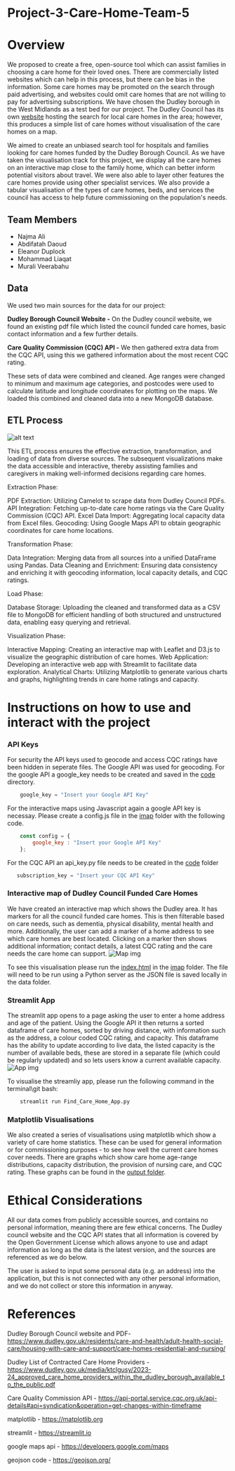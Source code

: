 # Project-3-Care-Home-Team-5

# Overview

We proposed to create a free, open-source tool which can assist families in choosing a care home for their loved ones. There are commercially listed websites which can help in this process, but there can be bias in the information. Some care homes may be promoted on the search through paid advertising, and websites could omit care homes that are not willing to pay for advertising subscriptions. We have chosen the Dudley borough in the West Midlands as a test bed for our project. The Dudley Council has its own [website](https://adultsocialcaremarketplace.dudley.gov.uk/) hosting the search for local care homes in the area; however, this produces a simple list of care homes without visualisation of the care homes on a map.
 
We aimed to create an unbiased search tool for hospitals and families looking for care homes funded by the Dudley Borough Council. As we have taken the visualisation track for this project, we display all the care homes on an interactive map close to the family home, which can better inform potential visitors about travel. We were also able to layer other features the care homes provide using other specialist services. We also provide a tabular visualisation of the types of care homes, beds, and services the council has access to help future commissioning on the population's needs.      
     

## Team Members

- Najma Ali
- Abdifatah Daoud
- Eleanor Duplock
- Mohammad Liaqat
- Murali Veerabahu


## Data
 
We used two main sources for the data for our project:
 
**Dudley Borough Council Website -**
On the Dudley council website, we found an existing pdf file which listed the council funded care homes, basic contact information and a few further details.
 
**Care Quality Commission (CQC) API -**
We then gathered extra data from the CQC API, using this we gathered information about the most recent CQC rating.
 
These sets of data were combined and cleaned. Age ranges were changed to minimum and maximum age categories, and postcodes were used to calculate latitude and longitude coordinates for plotting on the maps.
We loaded this combined and cleaned data into a new MongoDB database.

## ETL Process

![alt text](output/DataETLProject3.png)

This ETL process ensures the effective extraction, transformation, and loading of data from diverse sources. The subsequent visualizations make the data accessible and interactive, thereby assisting families and caregivers in making well-informed decisions regarding care homes.

Extraction Phase:

PDF Extraction: Utilizing Camelot to scrape data from Dudley Council PDFs.
API Integration: Fetching up-to-date care home ratings via the Care Quality Commission (CQC) API.
Excel Data Import: Aggregating local capacity data from Excel files.
Geocoding: Using Google Maps API to obtain geographic coordinates for care home locations.

Transformation Phase:

Data Integration: Merging data from all sources into a unified DataFrame using Pandas.
Data Cleaning and Enrichment: Ensuring data consistency and enriching it with geocoding information, local capacity details, and CQC ratings.

Load Phase:

Database Storage: Uploading the cleaned and transformed data as a CSV file to MongoDB for efficient handling of both structured and unstructured data, enabling easy querying and retrieval.

Visualization Phase:

Interactive Mapping: Creating an interactive map with Leaflet and D3.js to visualize the geographic distribution of care homes.
Web Application: Developing an interactive web app with Streamlit to facilitate data exploration.
Analytical Charts: Utilizing Matplotlib to generate various charts and graphs, highlighting trends in care home ratings and capacity.

# Instructions on how to use and interact with the project

### API Keys
For security the API keys used to geocode and access CQC ratings have been hidden in seperate files. The Google API was used for geocoding. For the google API a google_key needs to be created and saved in the [code](code) directory.
```python
    google_key = "Insert your Google API Key"
```
For the interactive maps using Javascript again a google API key is necessay. Please create a config.js file in the [imap](code/imap) folder with the following code.
```javascript
    const config = {
        google_key : "Insert your Google API Key"
    };
```
For the CQC API an api_key.py file needs to be created in the [code](code) folder
```python
   subscription_key = "Insert your CQC API Key"
```


### Interactive map of Dudley Council Funded Care Homes
We have created an interactive map which shows the Dudley area. It has markers for all the council funded care homes. This is then filterable based on care needs, such as dementia, physical disability, mental health and more. Additionally, the user can add a marker of a home address to see which care homes are best located. Clicking on a marker then shows additional information; contact details, a latest CQC rating and the care needs the care home can support. 
 ![Map img](output/Leaflet%20JS%20Map.png)

To see this visualisation please run the [index.html](code/imap/index.html) in the [imap](code/imap) folder. The file will need to be run using a Python server as the JSON file is saved locally in the data folder.

### Streamlit App
The streamlit app opens to a page asking the user to enter a home address and age of the patient. Using the Google API it then returns a sorted dataframe of care homes, sorted by driving distance, with information such as the address, a colour coded CQC rating, and capacity. This dataframe has the ability to update according to live data, the listed capacity is the number of available beds, these are stored in a separate file (which could be regularly updated) and so lets users know a current available capacity.
![App img](output/Streamlit%20App.png)
 
To visualise the streamliy app, please run the following command in the terminal\git bash:
```cmd
    streamlit run Find_Care_Home_App.py
```


### Matplotlib Visualisations
We also created a series of visualisations using matplotlib which show a variety of care home statistics. These can be used for general information or for commissioning purposes - to see how well the current care homes cover needs. There are graphs which show care home age-range distributions, capacity distribution, the provision of nursing care, and CQC rating. These graphs can be found in the [output folder](output).



# Ethical Considerations

All our data comes from publicly accessible sources, and contains no personal information, meaning there are few ethical concerns.
The Dudley council website and the CQC API states that all information is covered by the Open Government License which allows anyone to use and adapt information as long as the data is the latest version, and the sources are referenced as we do below.

The user is asked to input some personal data (e.g. an address) into the application, but this is not connected with any other personal information, and we do not collect or store this information in anyway.


# References

Dudley Borough Council website and PDF- https://www.dudley.gov.uk/residents/care-and-health/adult-health-social-care/housing-with-care-and-support/care-homes-residential-and-nursing/

Dudley List of Contracted Care Home Providers - https://www.dudley.gov.uk/media/ktclgusy/2023-24_approved_care_home_providers_within_the_dudley_borough_available_to_the_public.pdf

Care Quality Commission API - https://api-portal.service.cqc.org.uk/api-details#api=syndication&operation=get-changes-within-timeframe

matplotlib - https://matplotlib.org

streamlit - https://streamlit.io

google maps api - https://developers.google.com/maps

geojson code - https://geojson.org/






